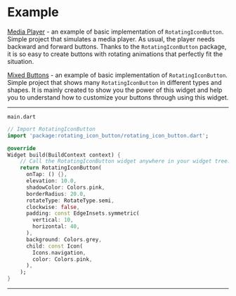 # Example
 
[Media Player](https://github.com/BBarisKilic/Rotating-Icon-Button/tree/master/example/media_player) - an example of basic implementation of `RotatingIconButton`. Simple project that simulates a media player. As usual, the player needs backward and forward buttons. Thanks to the `RotatingIconButton` package, it is so easy to create buttons with rotating animations that perfectly fit the situation.

[Mixed Buttons](https://github.com/BBarisKilic/Rotating-Icon-Button/tree/master/example/mixed_buttons) - an example of basic implementation of `RotatingIconButton`. Simple project that shows many `RotatingIconButton` in different types and shapes. It is mainly created to show you the power of this widget and help you to understand how to customize your buttons through using this widget.

---

`main.dart`
```dart
// Import RotatingIconButton
import 'package:rotating_icon_button/rotating_icon_button.dart';

@override
Widget build(BuildContext context) {
    // Call the RotatingIconButton widget anywhere in your widget tree.
    return RotatingIconButton(
      onTap: () {},
      elevation: 10.0,
      shadowColor: Colors.pink,
      borderRadius: 20.0,
      rotateType: RotateType.semi,
      clockwise: false,
      padding: const EdgeInsets.symmetric(
        vertical: 10,
        horizontal: 40,
      ),
      background: Colors.grey,
      child: const Icon(
        Icons.navigation,
        color: Colors.pink,
      ),
    );
}
```

---